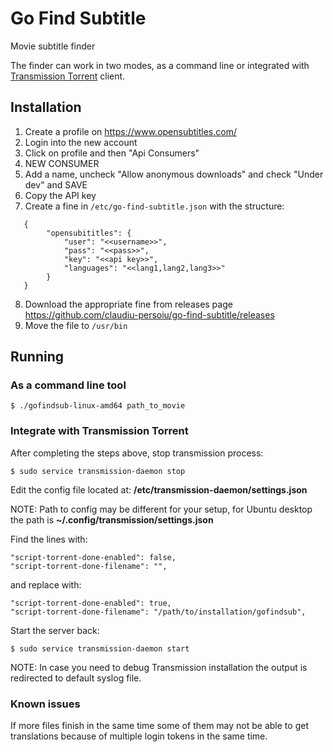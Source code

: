# Go Find Subtitle
Movie subtitle finder

The finder can work in two modes, as a command line or integrated with [Transmission Torrent](https://transmissionbt.com/) client.

## Installation

1. Create a profile on https://www.opensubtitles.com/
2. Login into the new account
3. Click on profile and then "Api Consumers"
4. NEW CONSUMER
5. Add a name, uncheck "Allow anonymous downloads" and check "Under dev" and SAVE
6. Copy the API key
7. Create a fine in ```/etc/go-find-subtitle.json``` with the structure:
```
   {
        "opensubititles": {
            "user": "<<username>>",
            "pass": "<<pass>>",
            "key": "<<api key>>",
            "languages": "<<lang1,lang2,lang3>>"
        }
   }
```
8. Download the appropriate fine from releases page https://github.com/claudiu-persoiu/go-find-subtitle/releases
9. Move the file to ```/usr/bin```

## Running

### As a command line tool
```
$ ./gofindsub-linux-amd64 path_to_movie
```

### Integrate with Transmission Torrent

After completing the steps above, stop transmission process:
```
$ sudo service transmission-daemon stop
```

Edit the config file located at: **/etc/transmission-daemon/settings.json**

NOTE: Path to config may be different for your setup, for Ubuntu desktop the path is **~/.config/transmission/settings.json**


Find the lines with:
```
"script-torrent-done-enabled": false,
"script-torrent-done-filename": "",
```
and replace with:
```
"script-torrent-done-enabled": true,
"script-torrent-done-filename": "/path/to/installation/gofindsub",
```

Start the server back:
```
$ sudo service transmission-daemon start
```

NOTE: In case you need to debug Transmission installation the output is redirected to default syslog file.

### Known issues

If more files finish in the same time some of them may not be able to get translations because of multiple login tokens in the same time.